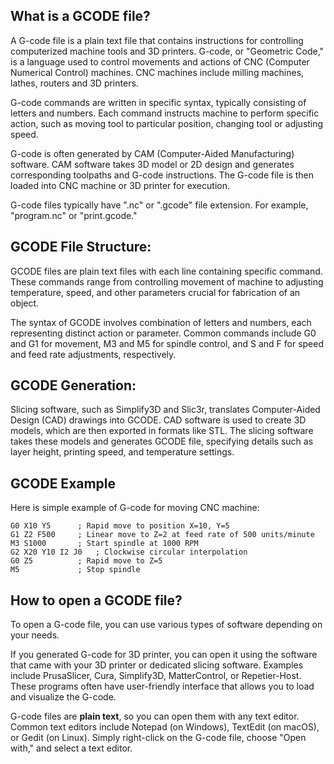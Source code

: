 ## What is a GCODE file?

A G-code file is a plain text file that contains instructions for controlling computerized machine tools and 3D printers. G-code, or "Geometric Code," is a language used to control movements and actions of CNC (Computer Numerical Control) machines. CNC machines include milling machines, lathes, routers and 3D printers.

G-code commands are written in specific syntax, typically consisting of letters and numbers. Each command instructs machine to perform specific action, such as moving tool to particular position, changing tool or adjusting speed.

G-code is often generated by CAM (Computer-Aided Manufacturing) software. CAM software takes 3D model or 2D design and generates corresponding toolpaths and G-code instructions. The G-code file is then loaded into CNC machine or 3D printer for execution.

G-code files typically have ".nc" or ".gcode" file extension. For example, "program.nc" or "print.gcode."

## GCODE File Structure:

GCODE files are plain text files with each line containing specific command. These commands range from controlling movement of machine to adjusting temperature, speed, and other parameters crucial for fabrication of an object.

The syntax of GCODE involves combination of letters and numbers, each representing distinct action or parameter. Common commands include G0 and G1 for movement, M3 and M5 for spindle control, and S and F for speed and feed rate adjustments, respectively.

## GCODE Generation:

Slicing software, such as Simplify3D and Slic3r, translates Computer-Aided Design (CAD) drawings into GCODE. CAD software is used to create 3D models, which are then exported in formats like STL. The slicing software takes these models and generates GCODE file, specifying details such as layer height, printing speed, and temperature settings.

## GCODE Example

Here is simple example of G-code for moving CNC machine:

```
G0 X10 Y5      ; Rapid move to position X=10, Y=5
G1 Z2 F500     ; Linear move to Z=2 at feed rate of 500 units/minute
M3 S1000       ; Start spindle at 1000 RPM
G2 X20 Y10 I2 J0   ; Clockwise circular interpolation
G0 Z5          ; Rapid move to Z=5
M5             ; Stop spindle
```

## How to open a GCODE file?

To open a G-code file, you can use various types of software depending on your needs. 

If you generated G-code for 3D printer, you can open it using the software that came with your 3D printer or dedicated slicing software. Examples include PrusaSlicer, Cura, Simplify3D, MatterControl, or Repetier-Host. These programs often have user-friendly interface that allows you to load and visualize the G-code.

G-code files are **plain text**, so you can open them with any text editor. Common text editors include Notepad (on Windows), TextEdit (on macOS), or Gedit (on Linux). Simply right-click on the G-code file, choose "Open with," and select a text editor.


